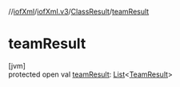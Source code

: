 //[iofXml](../../../index.md)/[iofXml.v3](../index.md)/[ClassResult](index.md)/[teamResult](team-result.md)

# teamResult

[jvm]\
protected open val [teamResult](team-result.md): [List](https://docs.oracle.com/javase/8/docs/api/java/util/List.html)<[TeamResult](../-team-result/index.md)>
